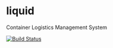 liquid
======

Container Logistics Management System

[![Build Status](https://travis-ci.org/redbrick9/liquid.svg?branch=develop)](https://travis-ci.org/redbrick9/liquid)
